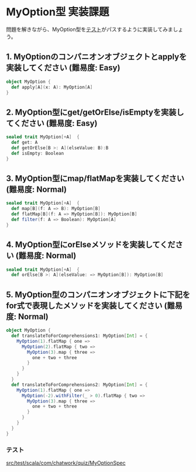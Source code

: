 # MyOption型 実装課題

問題を解きながら、MyOption型を[テスト](../src/test/scala/com/chatwork/quiz/MyOptionSpec.scala)がパスするように実装してみましょう。

## 1. MyOptionのコンパニオンオブジェクトとapplyを実装してください (難易度: Easy) 

```scala
object MyOption {
  def apply[A](x: A): MyOption[A]
}
```

## 2. MyOption型にget/getOrElse/isEmptyを実装してください (難易度: Easy)

```scala
sealed trait MyOption[+A]  {
  def get: A
  def getOrElse[B >: A](elseValue: B):B
  def isEmpty: Boolean
}
```

## 3. MyOption型にmap/flatMapを実装してください (難易度: Normal)

```scala
sealed trait MyOption[+A]  {
  def map[B](f: A => B): MyOption[B]
  def flatMap[B](f: A => MyOption[B]): MyOption[B]
  def filter(f: A => Boolean): MyOption[A]
}
```

## 4. MyOption型にorElseメソッドを実装してください (難易度: Normal)

```scala
sealed trait MyOption[+A]  {
  def orElse[B >: A](elseValue: => MyOption[B]): MyOption[B]
```

## 5. MyOption型のコンパニオンオブジェクトに下記を**for式で表現した**メソッドを実装してください (難易度: Normal)

```scala
object MyOption {
  def translateToForComprehensions1: MyOption[Int] = {
    MyOption(1).flatMap { one =>
      MyOption(2).flatMap { two =>
        MyOption(3).map { three =>
          one + two + three
        }
      }
    }
  }
  def translateToForComprehensions2: MyOption[Int] = {
    MyOption(1).flatMap { one =>
      MyOption(-2).withFilter(_ > 0).flatMap { two =>
        MyOption(3).map { three =>
          one + two + three
        }
      }
    }
  }
}
```

### テスト

[src/test/scala/com/chatwork/quiz/MyOptionSpec](../src/test/scala/com/chatwork/quiz/MyOptionSpec.scala)
